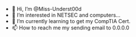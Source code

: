 - 👋 Hi, I’m @Miss-Underst00d
- 👀 I’m interested in NETSEC and computers...
- 🌱 I’m currently learning to get my CompTIA Cert.
- 📫 How to reach me my sending email to 0.0.0.0
<!---
Miss-Underst00d/Miss-Underst00d is a ✨ special ✨ repository because its `README.md` (this file) appears on your GitHub profile.
You can click the Preview link to take a look at your changes.
--->
